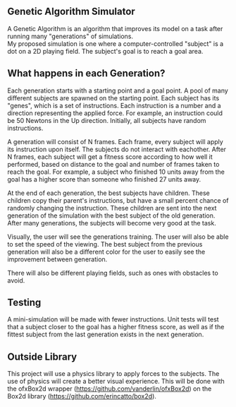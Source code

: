 ## Genetic Algorithm Simulator  
A Genetic Algorithm is an algorithm that improves its model on a task after running many "generations" of simulations.  
My proposed simulation is one where a computer-controlled "subject" is a dot on a 2D playing field. The subject's goal is to reach a goal area.

## What happens in each Generation?
Each generation starts with a starting point and a goal point. A pool of many different subjects are spawned on the starting point. Each subject has its "genes", which is a set of instructions. Each instruction is a number and a direction representing the applied force. For example, an instruction could be 50 Newtons in the Up direction. Initially, all subjects have random instructions.

A generation will consist of N frames. Each frame, every subject will apply its instruction upon itself. The subjects do not interact with eachother. After N frames, each subject will get a fitness score according to how well it performed, based on distance to the goal and number of frames taken to reach the goal. For example, a subject who finished 10 units away from the goal has a higher score than someone who finished 27 units away.  

At the end of each generation, the best subjects have children. These children copy their parent's instructions, but have a small percent chance of randomly changing the instruction. These children are sent into the next generation of the simulation with the best subject of the old generation. After many generations, the subjects will become very good at the task.  

Visually, the user will see the generations training. The user will also be able to set the speed of the viewing. The best subject from the previous generation will also be a different color for the user to easily see the improvement between generation.

There will also be different playing fields, such as ones with obstacles to avoid.

## Testing
A mini-simulation will be made with fewer instructions. Unit tests will test that a subject closer to the goal has a higher fitness score, as well as if the fittest subject from the last generation exists in the next generation.

## Outside Library
This project will use a physics library to apply forces to the subjects. The use of physics will create a better visual experience. This will be done with the ofxBox2d wrapper (https://github.com/vanderlin/ofxBox2d) on the Box2d library (https://github.com/erincatto/box2d).
